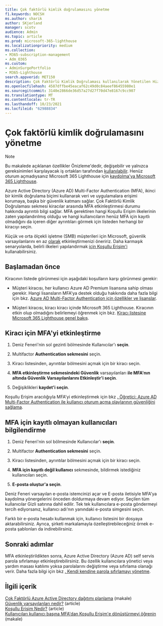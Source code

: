```yaml
---
title: Çok faktörlü kimlik doğrulamasını yönetme
f1.keywords: NOCSH
ms.author: sharik
author: SKjerland
manager: scotv
audience: Admin
ms.topic: article
ms.prod: microsoft-365-lighthouse
ms.localizationpriority: medium
ms.collection:
- M365-subscription-management
- Adm_O365
ms.custom:
- AdminSurgePortfolio
- M365-Lighthouse
search.appverid: MET150
description: Çok Faktörlü Kimlik Doğrulaması kullanılarak Yönetilen Hizmet Microsoft 365 Lighthouse(MSP)'ler için, çok faktörlü kimlik doğrulamasını yönetmeyi öğrenin.
ms.openlocfilehash: 4587dffbe45eacaf62c49d0c84aeef86455980e1
ms.sourcegitcommit: 3140e2866de36d57a27d27f70d47e8167c9cc907
ms.translationtype: MT
ms.contentlocale: tr-TR
ms.lasthandoff: 10/23/2021
ms.locfileid: "62988834"
---
```

# <a name="manage-multifactor-authentication"></a>Çok faktörlü kimlik doğrulamasını yönetme

> [!NOTE]
> Bu makalede açıklanan özellikler Önizleme'dedir, değişebilir ve yalnızca gereksinimleri karşılayacak iş ortakları tarafından [kullanılabilir](m365-lighthouse-requirements.md). Henüz oturum açmadıysanız Microsoft 365 Lighthouse için [kaydolma'ya Microsoft 365 Lighthouse](m365-lighthouse-sign-up.md).

Azure Active Directory (Azure AD) Multi-Factor Authentication (MFA), ikinci bir kimlik doğrulama biçimi kullanarak veri ve uygulamalara erişimi korumaya, başka bir güvenlik katmanı sağlar. Çok Faktörlü Kimlik Doğrulaması sekmesi kiracılar arasında MFA etkinleştirmesi durumu hakkında ayrıntılı bilgi sağlar. MFA gerektiren hangi Koşullu Erişim ilkelerinin zaten yapılandırılmış olduğu ve hangi kullanıcıların henüz MFA için kayıtlı olmadığını da içeren diğer ayrıntıları görmek için listeden herhangi bir kiracıyı seçin.

Küçük ve orta ölçekli işletme (SMB) müşterileri için Microsoft, güvenlik varsayılanlarını en az [olarak](/azure/active-directory/fundamentals/concept-fundamentals-security-defaults) etkinleştirmenizi öneririz. Daha karmaşık senaryolarda, belirli ilkeleri yapılandırmak [için Koşullu Erişim'i](/azure/active-directory/conditional-access/overview) kullanabilirsiniz.

## <a name="before-you-begin"></a>Başlamadan önce

Kiracının listede görünmesi için aşağıdaki koşulların karşı görünmesi gerekir:

- Müşteri kiracısı, her kullanıcı Azure AD Premium lisansına sahip olması gerekir. Hangi lisansların MFA'ya destek olduğu hakkında daha fazla bilgi için bkz. [Azure AD Multi-Factor Authentication için özellikler ve lisanslar](/azure/active-directory/authentication/concept-mfa-licensing).

- Müşteri kiracısı, kiracı kiracı içinde Microsoft 365 Lighthouse. Kiracının etkin olup olmadığını belirlemeyi öğrenmek için bkz. [Kiracı listesine Microsoft 365 Lighthouse genel bakış](/microsoft-365/lighthouse/m365-lighthouse-tenant-list-overview).

## <a name="enable-mfa-for-a-tenant"></a>Kiracı için MFA'yi etkinleştirme

1. Deniz Feneri'nin sol gezinti bölmesinde Kullanıcılar'ı **seçin**.

2. Multifactor **Authentication sekmesini** seçin.

3. Kiracı listesinden, ayrıntılar bölmesini açmak için bir kiracı seçin.

4. **MFA etkinleştirme sekmesindeki Güvenlik** varsayılanları **ile MFA'nın altında Güvenlik** **Varsayılanlarını Etkinleştir'i seçin**.

5. Değişiklikleri **kaydet'i seçin**.

Koşullu Erişim aracılığıyla MFA'yi etkinleştirmek için bkz [. Öğretici: Azure AD Multi-Factor Authentication ile kullanıcı oturum açma olaylarının güvenliğini sağlama](/azure/active-directory/authentication/tutorial-enable-azure-mfa).

## <a name="notify-users-who-arent-registered-for-mfa"></a>MFA için kayıtlı olmayan kullanıcıları bilgilendirme

1. Deniz Feneri'nin sol bölmesinde Kullanıcılar'ı **seçin**.

2. Multifactor **Authentication sekmesini** seçin.

3. Kiracı listesinden, ayrıntılar bölmesini açmak için bir kiracı seçin.

4. **MFA için kayıtlı değil kullanıcı** sekmesinde, bildirmek istediğiniz kullanıcıları seçin.

5. **E-posta oluştur'a seçin**.

Deniz Feneri varsayılan e-posta istemcinizi açar ve E-posta iletisiyle MFA'ya kaydolma yönergelerini önceden doldurmaya devam ediyor. Seçilen tüm kullanıcılar Gizli satırına dahil edilir. Tek tek kullanıcılara e-posta göndermeyi tercih ediyorsanız, kullanıcı adı'nın yanındaki e-posta simgesini seçin.

Farklı bir e-posta hesabı kullanmak için, kullanıcı listesini bir dosyaya aktarabilirsiniz. Ayrıca, şirketi markalamayla özelleştirebileceğiniz örnek e-posta şablonları da indirebilirsiniz.

## <a name="next-steps"></a>Sonraki adımlar

MFA etkinleştirildikten sonra, Azure Active Directory (Azure AD) self servis parola sıfırlamayı etkinleştirebilirsiniz. Bu özellik kullanıcılara yönetici veya yardım masası katılımı yoksa parolalarını değiştirme veya sıfırlama olanağı verir. Daha fazla bilgi için bkz [. Kendi kendine parola sıfırlamayı yönetme](m365-lighthouse-manage-sspr.md).

## <a name="related-content"></a>İlgili içerik

[Çok Faktörlü Azure Active Directory dağıtımı planlama](/azure/active-directory/authentication/howto-mfa-getstarted) (makale)\
[Güvenlik varsayılanları nedir?](/azure/active-directory/fundamentals/concept-fundamentals-security-defaults) (article)\
[Koşullu Erişim Nedir?](/azure/active-directory/conditional-access/overview) (article)\
[Kullanıcıları kullanıcı başına MFA'dan Koşullu Erişim'e dönüştürmeyi öğrenin](/azure/active-directory/authentication/howto-mfa-getstarted#convert-users-from-per-user-mfa-to-conditional-access-based-mfa) (makale)
